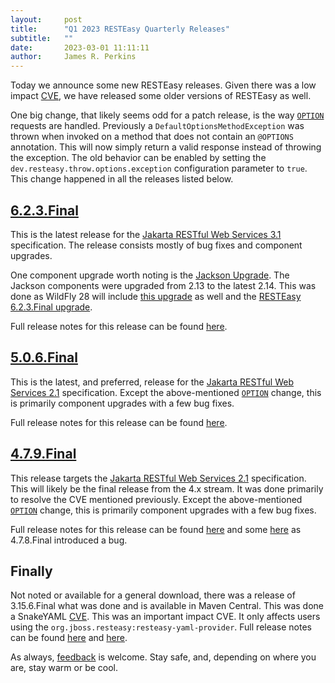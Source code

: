 ```yaml
---
layout:     post
title:      "Q1 2023 RESTEasy Quarterly Releases"
subtitle:   ""
date:       2023-03-01 11:11:11
author:     James R. Perkins
---
```


Today we announce some new RESTEasy releases. Given there was a low impact 
[CVE](https://access.redhat.com/security/cve/cve-2023-0482), we have released some older versions of RESTEasy as well.

One big change, that likely seems odd for a patch release, is the way [`OPTION`](https://issues.redhat.com/browse/RESTEASY-3283)
requests are handled. Previously a `DefaultOptionsMethodException` was thrown when invoked on a method that does not
contain an `@OPTIONS` annotation. This will now simply return a valid response instead of throwing the exception. The
old behavior can be enabled by setting the `dev.resteasy.throw.options.exception` configuration parameter to `true`.
This change happened in all the releases listed below.

## [6.2.3.Final](/downloads#623final)

This is the latest release for the [Jakarta RESTful Web Services 3.1](https://jakarta.ee/specifications/restful-ws/3.1/) 
specification. The release consists mostly of bug fixes and component upgrades.

One component upgrade worth noting is the [Jackson Upgrade](https://issues.redhat.com/browse/RESTEASY-3295). The
Jackson components were upgraded from 2.13 to the latest 2.14. This was done as WildFly 28 will include 
[this upgrade](https://issues.redhat.com/browse/WFLY-17682) as well and the 
[RESTEasy 6.2.3.Final upgrade](https://issues.redhat.com/browse/WFLY-17638).

Full release notes for this release can be found [here](https://github.com/resteasy/resteasy/releases/tag/6.2.3.Final).

## [5.0.6.Final](/downloads#506final)

This is the latest, and preferred, release for the 
[Jakarta RESTful Web Services 2.1](https://jakarta.ee/specifications/restful-ws/2.1/) specification. Except the 
above-mentioned [`OPTION`](https://issues.redhat.com/browse/RESTEASY-3283) change, this is primarily component
upgrades with a few bug fixes.

Full release notes for this release can be found [here](https://github.com/resteasy/resteasy/releases/tag/5.0.6.Final).

## [4.7.9.Final](/downloads#479final)

This release targets the [Jakarta RESTful Web Services 2.1](https://jakarta.ee/specifications/restful-ws/2.1/) 
specification. This will likely be the final release from the 4.x stream. It was done primarily to resolve the CVE
mentioned previously. Except the above-mentioned [`OPTION`](https://issues.redhat.com/browse/RESTEASY-3283) change, this 
is primarily component upgrades with a few bug fixes.

Full release notes for this release can be found [here](https://github.com/resteasy/resteasy/releases/tag/4.7.9.Final)
and some [here](https://github.com/resteasy/resteasy/releases/tag/4.7.8.Final) as 4.7.8.Final introduced a bug.


## Finally

Not noted or available for a general download, there was a release of 3.15.6.Final what was done and is available in
Maven Central. This was done a SnakeYAML [CVE](https://access.redhat.com/security/cve/cve-2022-1471). This was an
important impact CVE. It only affects users using the `org.jboss.resteasy:resteasy-yaml-provider`. Full release notes
can be found [here](https://github.com/resteasy/resteasy/releases/tag/3.15.6.Final) and 
[here](https://github.com/resteasy/resteasy/releases/tag/3.15.5.Final).

As always, [feedback](https://github.com/resteasy/resteasy/discussions/) is welcome. Stay safe, and, depending on where 
you are, stay warm or be cool.
